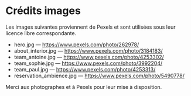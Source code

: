 # Crédits images

Les images suivantes proviennent de Pexels et sont utilisées sous leur licence libre correspondante.

- hero.jpg — https://www.pexels.com/photo/262978/
- about_interior.jpg — https://www.pexels.com/photo/3184183/
- team_antoine.jpg — https://www.pexels.com/photo/4253302/
- team_sophie.jpg — https://www.pexels.com/photo/3992204/
- team_paul.jpg — https://www.pexels.com/photo/4253313/
- reservation_ambience.jpg — https://www.pexels.com/photo/5490778/

Merci aux photographes et à Pexels pour leur mise à disposition.